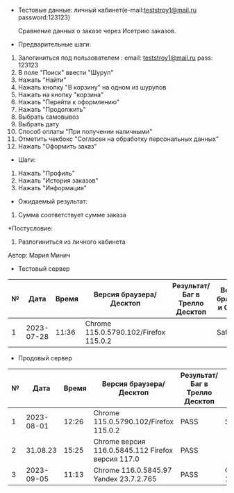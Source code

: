 * Тестовые данные:
личный кабинет(e-mail:teststroy1@mail.ru password:123123)

	Сравнение данных о заказе через Исетрию заказов.

* Предварительные шаги:
1. Залогиниться под пользователем : 
email: teststroy1@mail.ru
pass: 123123
2. В поле "Поиск" ввести "Шуруп"
3. Нажать "Найти"
4. Нажать кнопку "В корзину" на одном из шурупов
5. Нажать на кнопку "корзина"
6. Нажать "Перейти к оформлению"
7. Нажать "Продолжить"
8. Выбрать самовывоз
9. Выбрать дату
10. Способ оплаты "При получении наличными"
11. Отметить чекбокс "Согласен на обработку персональных данных"
12. Нажать "Оформить заказ"


* Шаги:
1. Нажать "Профиль"
2. Нажать "История заказов"
3. Нажать "Информация"

* Ожидаемый результат:
1. Сумма соответствует сумме заказа

*Постусловие:
1. Разлогиниться из личного кабинета


Автор: Мария Минич

* Тестовый сервер 


|  №  | Дата       | Время |           Версия браузера/Десктоп          |        Результат/Баг в Трелло Десктоп    |             Версия браузера и ОС Тач      |           Результат/Баг в Трелло Тач          |  Дата Релиза  |  Имя   |
| --- | ---------- | ----- |-------------------------------------| ---------------------------------- | ---------------------------------- | ---------------------------------- | ------| ------  |
| 1   | 2023-07-28 | 11:36 |Chrome 115.0.5790.102/Firefox 115.0.2 |  | Safari                            |  | 04.07 | Мария  |


* Продовый сервер


|  №  | Дата       | Время |           Версия браузера/Десктоп          |        Результат/Баг в Трелло Десктоп    |             Версия браузера и ОС Тач      |           Результат/Баг в Трелло Тач          |  Дата Релиза  |  Имя   |
| --- | ---------- | ----- |-------------------------------------| ---------------------------------- | ---------------------------------- | ---------------------------------- | ------| ------  |
| 1   | 2023-08-01 | 12:26 |Chrome 115.0.5790.102/Firefox 115.0.2 | PASS | Safari                            | PASS | 04.07 | Мария  |
| 2   | 31.08.23 | 15:25 | Chrome версия 116.0.5845.112 Firefox версия 117.0  | PASS |  |  | 27.08.23 | Надежда |
| 3   | 2023-09-05 | 11:13 |Chrome 116.0.5845.97 Yandex 23.7.2.765| PASS | Chrome 116.0.5845.97               | PASS | 03.09 | Сабина  |



